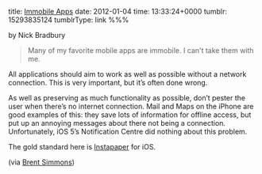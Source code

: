 title: [Immobile Apps](http://nick.typepad.com/blog/2012/01/immobile-apps.html)
date: 2012-01-04
time: 13:33:24+0000
tumblr: 15293835124
tumblrType: link
%%%

by Nick Bradbury

> Many of my favorite mobile apps are immobile. I can't take them with me.

All applications should aim to work as well as possible without a network  connection. This is very important, but it’s often done wrong.

As well as preserving as much functionality as possible, don’t pester the user when there’s no internet connection. Mail and Maps on the iPhone are good examples of this: they save lots of information for offline access, but put up an annoying messages about there not being a connection. Unfortunately, iOS 5’s Notification Centre did nothing about this problem.

The gold standard here is [Instapaper](http://www.instapaper.com/) for iOS.

(via [Brent Simmons](http://inessential.com/2012/01/03/nick_on_not-quite-mobile_apps))
